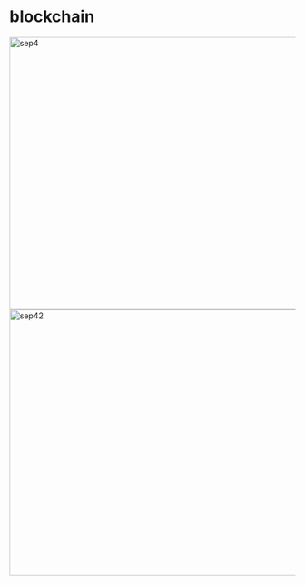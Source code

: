 # blockchain
<img width="895" height="481" alt="sep4" src="https://github.com/user-attachments/assets/2c06e48e-1d35-4fb0-ae68-b43e502b22a9" />
<img width="907" height="469" alt="sep42" src="https://github.com/user-attachments/assets/6fc2f91f-73ee-4cc4-b34b-5f966e3c6973" />
